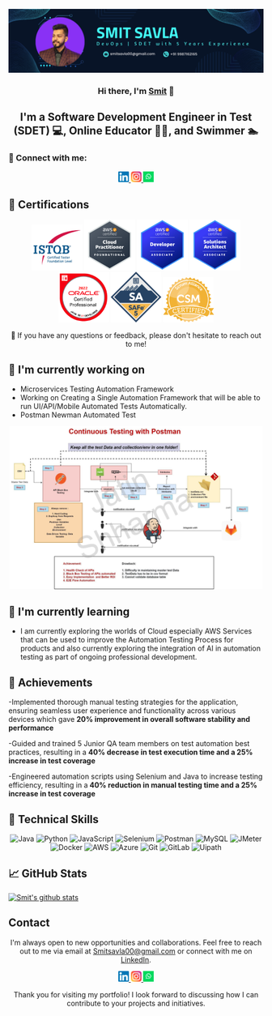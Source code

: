 <p align="center">
  <a href="https://www.linkedin.com/in/smitsavla/" target="_blank" rel="noreferrer">
    <img src="https://raw.githubusercontent.com/smitsavla00/smitsavla00.github.io/main/images/banner.png" alt="My banner">
  </a>
</p>

<h3 align="center">Hi there, I'm <a href="https://www.linkedin.com/in/smitsavla/" target="_blank" rel="noreferrer">Smit</a> 👋</h3>

<h2 align="center">I'm a Software Development Engineer in Test (SDET) 💻, Online Educator 👨‍🏫, and Swimmer 🏊</h2>

### 🤝 Connect with me:

<p align="center">
  <a href="https://www.linkedin.com/in/smitsavla//">
    <img src="https://raw.githubusercontent.com/smitsavla00/smitsavla00.github.io/main/images/linkedin.svg" alt="Smit Savla | LinkedIn" width="21px"/>
  </a>
  <a href="https://www.instagram.com/smit_savla/">
    <img src="https://raw.githubusercontent.com/smitsavla00/smitsavla00.github.io/main/images/instagram.svg" alt="Smit | Instagram" width="21px"/>
  </a>
  <a href="https://wa.me/919987162165?text=Hello">
    <img src="https://raw.githubusercontent.com/smitsavla00/smitsavla00.github.io/main/images/whatsapp.png" alt="Smit | Whatsapp" width="21px"/>
  </a>
</p>
  
## 🥇 Certifications
<p align="center">
  <img src="https://raw.githubusercontent.com/smitsavla00/smitsavla00.github.io/main/images/ISTQB.png" alt="Smit | ISTQB" width="100 px"/>
  <img src="https://raw.githubusercontent.com/smitsavla00/smitsavla00.github.io/main/images/aws-cp.png" alt="Smit | AWS-CP" width="100 px"/>
  <img src="https://raw.githubusercontent.com/smitsavla00/smitsavla00.github.io/main/images/aws-dev.png" alt="Smit | AWS-DEV" width="100 px"/>
  <img src="https://raw.githubusercontent.com/smitsavla00/smitsavla00.github.io/main/images/aws-sa.png" alt="Smit | AWS-SA" width="100 px"/>
   <img src="https://raw.githubusercontent.com/smitsavla00/smitsavla00.github.io/main/images/ocpjp.png" alt="Smit | AWS-SA" width="100 px"/>
    <img src="https://raw.githubusercontent.com/smitsavla00/smitsavla00.github.io/main/images/safe.png" alt="Smit | AWS-SA" width="100 px"/>
     <img src="https://raw.githubusercontent.com/smitsavla00/smitsavla00.github.io/main/images/csm.webp" alt="Smit | AWS-SA" width="100 px"/>
</p>

<p align="center">💬 If you have any questions or feedback, please don't hesitate to reach out to me!</p>

## 🔭 I'm currently working on

- Microservices Testing Automation Framework
- Working on Creating a Single Automation Framework that will be able to run UI/API/Mobile Automated Tests Automatically. 
- Postman Newman Automated Test 
<p align="center">    
<img src="https://raw.githubusercontent.com/smitsavla00/smitsavla00.github.io/main/images/postmanproject.jpg" alt="Smit | Whatsapp" width="500px"/> </p>

## 🌱 I'm currently learning

- I am currently exploring the worlds of Cloud especially AWS Services that can be used to improve the Automation Testing Process for products and also currently exploring the integration of AI in automation testing as part of ongoing professional development. 


## 🥇 Achievements

-Implemented thorough manual testing strategies for the application, ensuring
seamless user experience and functionality across various devices which gave
<b>20% improvement in overall software stability and performance</b>

-Guided and trained 5 Junior QA team members on test automation best practices,
resulting in a  <b>40% decrease in test execution time and a 25% increase in test
coverage </b>

-Engineered automation scripts using Selenium and Java to increase testing
efficiency, resulting in a<b> 40% reduction in manual testing time and a 25% increase
in test coverage</b>


<!-- ## 💻 Framework WalkThrough
[![Test Automation Framework Video](https://raw.githubusercontent.com/smitsavla00/smitsavla00.github.io/main/images/thumbnail.jpg)](https://youtu.be/BCaqX6XCKhw)

## 💻 My Projects 

[![Readme Card](https://github-readme-stats.vercel.app/api/pin/?username=smitsavla00&repo=AutomationFramework)](https://github.com/smitsavla00/AutomationFramework)

[Automated Regression Testing Framework Java](https://github.com/smitsavla00/): A comprehensive automated regression testing framework developed using Selenium WebDriver and Java.

[Automated Regression Testing Framework Python](https://github.com/smitsavla00/): A comprehensive automated regression testing framework developed using Selenium WebDriver and Python. -->


## 💼 Technical Skills

<p align="center">
  <img src="https://img.shields.io/badge/Java-007396?style=for-the-badge&logo=java&logoColor=white" alt="Java">
  <img src="https://img.shields.io/badge/Python-3776AB?style=for-the-badge&logo=python&logoColor=white" alt="Python">
  <img src="https://img.shields.io/badge/JavaScript-F7DF1E?style=for-the-badge&logo=javascript&logoColor=black" alt="JavaScript">
  <img src="https://img.shields.io/badge/Selenium-43B02A?style=for-the-badge&logo=selenium&logoColor=white" alt="Selenium">
  <img src="https://img.shields.io/badge/Postman-FF6C37?style=for-the-badge&logo=postman&logoColor=white" alt="Postman">
  <img src="https://img.shields.io/badge/MySQL-4479A1?style=for-the-badge&logo=mysql&logoColor=white" alt="MySQL">
  <img src="https://img.shields.io/badge/JMeter-D22128?style=for-the-badge&logo=apache%20jmeter&logoColor=white" alt="JMeter">
  <img src="https://img.shields.io/badge/Docker-2496ED?style=for-the-badge&logo=docker&logoColor=white" alt="Docker">
  <img src="https://img.shields.io/badge/AWS-232F3E?style=for-the-badge&logo=amazon-aws&logoColor=white" alt="AWS">
  <img src="https://img.shields.io/badge/Azure-0089D6?style=for-the-badge&logo=microsoft-azure&logoColor=white" alt="Azure">
  <img src="https://img.shields.io/badge/Git-F05032?style=for-the-badge&logo=git&logoColor=white" alt="Git">
  <img src="https://img.shields.io/badge/GitLab-FCA121?style=for-the-badge&logo=gitlab&logoColor=white" alt="GitLab">
  <img src="https://img.shields.io/badge/UiPath-00FFFF?style=for-the-badge&logo=uipath&logoColor=white" alt="Uipath">
</p>

## 📈 GitHub Stats 

[![Smit's github stats](https://github-readme-stats.vercel.app/api?username=smitsavla00)](https://github.com/smitsavla00)


## Contact

<p align="center">I'm always open to new opportunities and collaborations. Feel free to reach out to me via email at <a href="mailto:Smitsavla00@gmail.com">Smitsavla00@gmail.com</a> or connect with me on <a href="https://www.linkedin.com/in/smitsavla/">LinkedIn</a>.</p>

<p align="center">
  <a href="https://www.linkedin.com/in/smitsavla//">
    <img src="https://raw.githubusercontent.com/smitsavla00/smitsavla00.github.io/main/images/linkedin.svg" alt="Smit Savla | LinkedIn" width="21px"/>
  </a>
  <a href="https://www.instagram.com/smit_savla/">
    <img src="https://raw.githubusercontent.com/smitsavla00/smitsavla00.github.io/main/images/instagram.svg" alt="Smit | Instagram" width="21px"/>
  </a>
  <a href="https://wa.me/919987162165?text=Hello">
    <img src="https://raw.githubusercontent.com/smitsavla00/smitsavla00.github.io/main/images/whatsapp.png" alt="Smit | Whatsapp" width="21px"/>
  </a>
</p>
  

<p align="center">Thank you for visiting my portfolio! I look forward to discussing how I can contribute to your projects and initiatives.</p>

